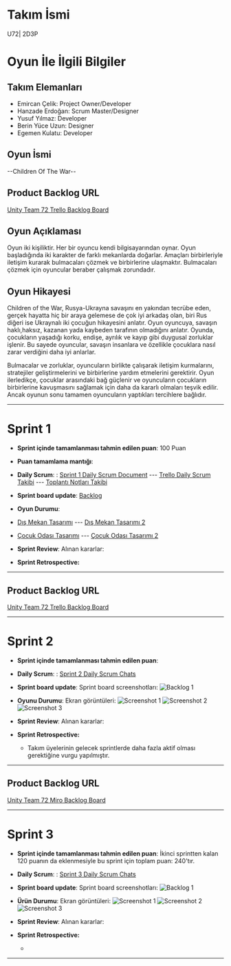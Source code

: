 # **Takım İsmi**

U72| 2D3P

# Oyun İle İlgili Bilgiler

## Takım Elemanları

- Emircan Çelik: Project Owner/Developer
- Hanzade Erdoğan: Scrum Master/Designer
- Yusuf Yılmaz: Developer
- Berin Yüce Uzun: Designer
- Egemen Kulatu: Developer


## Oyun İsmi

--Children Of The War--

## Product Backlog URL

[Unity Team 72 Trello Backlog Board](https://trello.com/invite/b/Ys3W3UHd/ATTIf9f0b516ec113cedde0fad232ba8efa5FF63BBD7/u72-2d3p)

## Oyun Açıklaması


Oyun iki kişiliktir. Her bir oyuncu kendi bilgisayarından oynar. Oyun başladığında iki karakter de farklı mekanlarda doğarlar. Amaçları birbirleriyle iletişim kurarak bulmacaları çözmek ve birbirlerine ulaşmaktır. Bulmacaları çözmek için oyuncular beraber çalışmak zorundadır.


## Oyun Hikayesi


Children of the War, Rusya-Ukrayna savaşını en yakından tecrübe eden, gerçek hayatta hiç bir araya gelemese de çok iyi arkadaş olan, biri Rus diğeri ise Ukraynalı iki çocuğun hikayesini anlatır.  Oyun oyuncuya, savaşın haklı,haksız, kazanan yada kaybeden tarafının olmadığını anlatır. Oyunda, çocukların yaşadığı korku, endişe, ayrılık ve kayıp gibi duygusal zorluklar işlenir. Bu sayede oyuncular, savaşın insanlara ve özellikle çocuklara nasıl zarar verdiğini daha iyi anlarlar.

Bulmacalar ve zorluklar, oyuncuların birlikte çalışarak iletişim kurmalarını, stratejiler geliştirmelerini ve birbirlerine yardım etmelerini gerektirir. Oyun ilerledikçe, çocuklar arasındaki bağ güçlenir ve oyuncuların çocukların birbirlerine kavuşmasını sağlamak için daha da kararlı olmaları teşvik edilir. Ancak oyunun sonu tamamen oyuncuların yaptıkları tercihlere bağlıdır.

---

# Sprint 1

- **Sprint içinde tamamlanması tahmin edilen puan**: 100 Puan


- **Puan tamamlama mantığı**: 

- **Daily Scrum**: : [Sprint 1 Daily Scrum Document]( https://docs.google.com/document/d/1zD5CiMP434ryBaIk0ReDqa0qdKqtF18I/edit?usp=sharing&ouid=110170457476283940620&rtpof=true&sd=true) --- [Trello Daily Scrum Takibi](https://drive.google.com/file/d/1oQoO7kpa3sZCgdd7HkcJP6szl00RN3UA/view?usp=sharing) --- [Toplantı Notları Takibi](https://drive.google.com/file/d/16FsVURLHHn6VWc_apVhbaGiojQ1Uxs97/view?usp=sharing)

- **Sprint board update**: 
[Backlog](https://drive.google.com/file/d/1sgQK3v1Yy-QGe4FBBsikd5njMHD6xams/view?usp=sharing) 


- **Oyun Durumu**:
 - [Dış Mekan Tasarımı](https://drive.google.com/file/d/12F7gkFNahEhF035awLYAgT6Mqw0ZlYx2/view?usp=sharing) --- [Dış Mekan Tasarımı 2](https://drive.google.com/file/d/1QjPjW6MR-oeUmoVoRaBUlRF515-YL0EB/view?usp=sharing)
 - [Çocuk Odası Tasarımı](https://drive.google.com/file/d/1g793z-4JPy242DrItTFfCVBk-FU0pdeZ/view?usp=sharing) --- [Çocuk Odası Tasarımı 2 ](https://drive.google.com/file/d/1cI70WP_knZP5-7-OCVejAE2_vpMF7zi5/view?usp=sharing)
  
  
- **Sprint Review**:
Alınan kararlar:

- **Sprint Retrospective:**

 
---

## Product Backlog URL

[Unity Team 72 Trello Backlog Board](https://trello.com/invite/b/Ys3W3UHd/ATTIf9f0b516ec113cedde0fad232ba8efa5FF63BBD7/u72-2d3p)

---

# Sprint 2

- **Sprint içinde tamamlanması tahmin edilen puan**: 

- **Daily Scrum**: : [Sprint 2 Daily Scrum Chats]()

- **Sprint board update**: Sprint board screenshotları: 
![Backlog 1]() 


- **Oyunu Durumu**: Ekran görüntüleri:
  ![Screenshot 1]()
  ![Screenshot 2]()
  ![Screenshot 3]()
- **Sprint Review**: 
Alınan kararlar: 

- **Sprint Retrospective:**

  - Takım üyelerinin gelecek sprintlerde daha fazla aktif olması gerektiğine vurgu yapılmıştır.


---

## Product Backlog URL

[Unity Team 72 Miro Backlog Board]()

---

# Sprint 3

- **Sprint içinde tamamlanması tahmin edilen puan**: İkinci sprintten kalan 120 puanın da eklenmesiyle bu sprint için toplam puan: 240'tır.


- **Daily Scrum**: : [Sprint 3 Daily Scrum Chats]()

- **Sprint board update**: Sprint board screenshotları: 
![Backlog 1]() 


- **Ürün Durumu**: Ekran görüntüleri:
  ![Screenshot 1]()
  ![Screenshot 2]()
  ![Screenshot 3]()


- **Sprint Review**: 
Alınan kararlar: 
- **Sprint Retrospective:**

  - 


---
